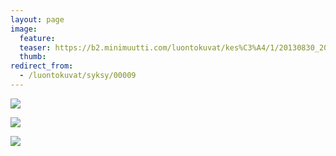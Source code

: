 ```yaml
---
layout: page
image:
  feature:
  teaser: https://b2.minimuutti.com/luontokuvat/kes%C3%A4/1/20130830_201947-245px.jpg
  thumb:
redirect_from:
  - /luontokuvat/syksy/00009
---
```


![](https://b2.minimuutti.com/luontokuvat/kes%C3%A4/1/20130830_201417-800px.jpg)

![](https://b2.minimuutti.com/luontokuvat/kes%C3%A4/1/20130830_201421-800px.jpg)

![](https://b2.minimuutti.com/luontokuvat/kes%C3%A4/1/20130830_201947-800px.jpg)

